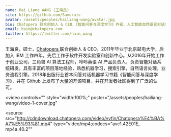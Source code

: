 ```yaml
---
name: Hai Liang WANG (王海良)
site: https://github.com/Samurais
avatar: /assets/peoples/hailiang-wang/avatar.jpg
bio: Chatopera 联合创始人 & CEO，《智能问答与深度学习》作者，人工智能自然语言对话领域资深专家
email: hain@chatopera.com
twitter: https://twitter.com/hain_wang
---
```


王海良，硕士，[Chatopera ](https://www.chatopera.com/) 联合创始人 & CEO。2011年毕业于北京邮电大学，后加入 IBM 工作四年，先后工作于软件开发实验室和创新中心。从2016年开始工作于创业公司，三角兽 AI 算法工程师，呤呤英语 AI 产品负责人，负责智能对话系统研发。具有丰富的项目落地经验，熟悉机器学习，搜索引擎，自然语言处理，业务流程引擎。2018年出版行业首本问答对话机器学习书籍《智能问答与深度学习》，并在 Github 上发布了大量的开源项目，并在开发者社区得到了广泛的认可。

<video
  controls=""
  style="width:100%;"
  poster="/assets/peoples/hailiang-wang/video-1-cover.jpg"
>
  <source
    src="http://cdndownload.chatopera.com/video/vvfin/Chatopera%E4%BA%A7%E5%93%81.mp4"
    type="video/mp4;codecs=&quot;avc1.42E01E, mp4a.40.2&quot;"
  >
</video>

